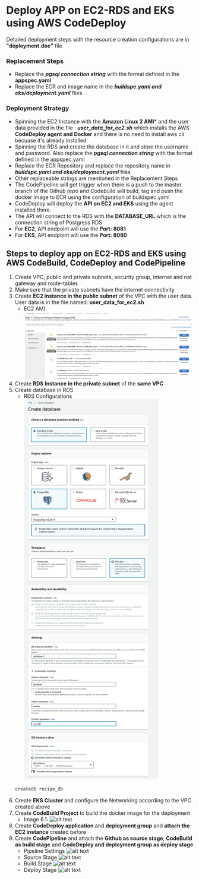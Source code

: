 # Deploy APP on EC2-RDS and EKS using AWS CodeDeploy

Detailed deployment steps with the resource creation configurations are in **"deployment.doc"** file

### Replacement Steps
- Replace the ***pgsql connection string*** with the format defined in the **appspec.yaml**
- Replace the ECR and image name in the ***buildspe.yaml and eks/deployment.yaml*** files
### Deployment Strategy
- Spinning the EC2 Instance with the **Amazon Linux 2 AMI*** and the user data provided in the file : ***user_data_for_ec2.sh*** which installs the AWS **CodeDeploy agent and Docker** and there is no need to install aws cli becuase it's already installed
- Spinning the RDS and create the database in it and store the username and password. Also replace the ***pgsql connection string*** with the format defined in the appspec.yaml
- Replace the ECR Repository and replace the repository name in ***buildspe.yaml and eks/deployment.yaml*** files
- Other replaceable strings are mentioned in the Replacement Steps
- The CodePipeline will get trigger when there is a push to the master branch of the Github repo and Codebuild will build, tag and push the docker image to ECR using the configuration of buildspec.yaml
- CodeDeploy will deploy the **API on EC2 and EKS** using the agent installed there. 
- The API will connect to the RDS with the **DATABASE_URL** which is the connection string of Postgress RDS
- For **EC2**, API endpoint will use the **Port: 8081**
- For **EKS**, API endpoint will use the **Port: 8080**
## Steps to deploy app on EC2-RDS and EKS using AWS CodeBuild, CodeDeploy and CodePipeline

1. Create VPC, public and private subnets, security group, internet and nat gateway and route-tables
2. Make sure that the private subnets have the internet connectivity
3. Create **EC2 instance in the public subnet** of the VPC with the user data. User data is in the file named: **user_data_for_ec2.sh**
    - EC2 AMI ![alt text](./images/ec2-ami.png)
4. Create **RDS Instance in the private subnet** of the **same VPC**
5. Create database in RDS
    - RDS Configurations ![alt text](./images/rds.png)
    ```bash
    createdb recipe_db
   ```
6. Create **EKS Cluster** and configure the Networking according to the VPC created above
6. Create **CodeBuild Project** to build the docker image for the deployment <br />
    - Image 6.1: ![alt text](./images/codebuild-1.png)
7. Create **CodeDeploy application** and **deployment group** and **attach the EC2 instance** created before
8. Create **CodePipeline** and attach the **Github as source stage**, **CodeBuild as build stage** and **CodeDeploy and deployment group as deploy stage** 
    - Pipeline Settings ![alt text](./images/codepipeline-1.png)
    - Source Stage ![alt text](./images/codepipeline-2.png)
    - Build Stage ![alt text](./images/codepipeline-3.png)
    - Deploy Stage ![alt text](./images/codepipeline-4.png)

